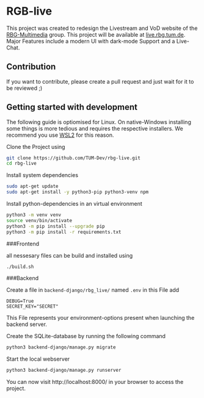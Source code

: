 # RGB-live
This project was created to redesign the Livestream and VoD website of the [RBG-Multimedia](https://www.in.tum.de/rbg) group.
This project will be available at [live.rbg.tum.de](https://live.rbg.tum.de).  
Major Features include a modern UI with dark-mode Support and a Live-Chat.

## Contribution
If you want to contribute, please create a pull request and just wait for it to be reviewed ;)

## Getting started with development
The following guide is optiomised for Linux.
On native-Windows installing some things is more tedious and requires the respective installers.
We recommend you use [WSL2](https://docs.microsoft.com/de-de/windows/wsl/install-win10) for this reason.

Clone the Project using
```bash
git clone https://github.com/TUM-Dev/rbg-live.git
cd rbg-live
```

Install system dependencies

```bash
sudo apt-get update
sudo apt-get install -y python3-pip python3-venv npm
```

Install python-dependencies in an virtual environment

```bash
python3 -m venv venv
source venv/bin/activate
python3 -m pip install --upgrade pip
python3 -m pip install -r requirements.txt
```

###Frontend

all nessesary files can be build and installed using
```bash
./build.sh
```

###Backend

Create a file in `backend-django/rbg_live/` named `.env`
in this File add
```dotenv
DEBUG=True
SECRET_KEY="SECRET"
```
This File represents your environment-options present when launching the backend server.

Create the SQLite-database by running the following command

```bash
python3 backend-django/manage.py migrate
```

Start the local webserver

```bash
python3 backend-django/manage.py runserver
```

You can now visit http://localhost:8000/ in your browser to access the project.
